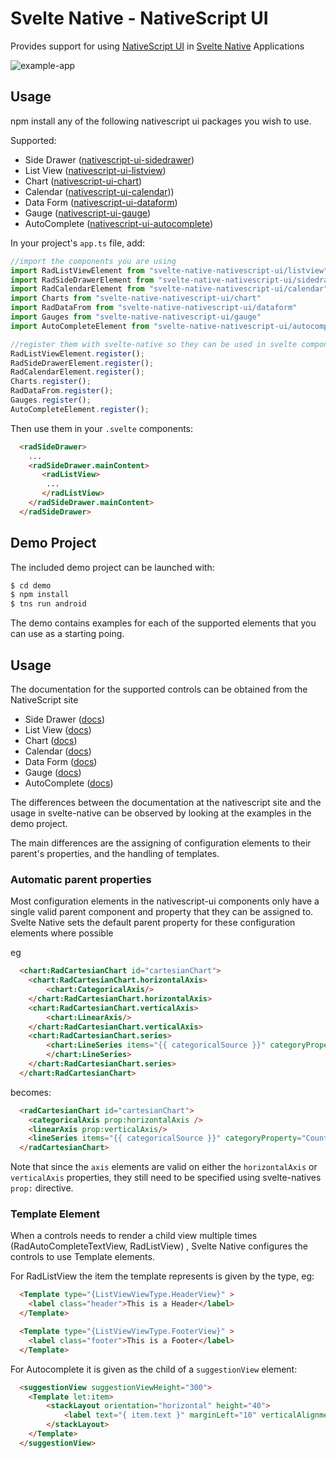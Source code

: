 # Svelte Native - NativeScript UI

Provides support for using [NativeScript UI](https://docs.nativescript.org/ui/overview#nativescript-ui-overview) in [Svelte Native](https://svelte-native.technology) Applications

![example-app](https://raw.githubusercontent.com/halfnelson/svelte-native-nativescript-ui/master/svelte-native-nativescript-ui.gif)

## Usage

npm install any of the following nativescript ui packages you wish to use.

Supported:

  * Side Drawer ([nativescript-ui-sidedrawer](https://www.npmjs.com/package/nativescript-ui-sidedrawer)) 
  * List View ([nativescript-ui-listview](https://www.npmjs.com/package/nativescript-ui-listview)) 
  * Chart ([nativescript-ui-chart](https://www.npmjs.com/package/nativescript-ui-chart))
  * Calendar ([nativescript-ui-calendar](https://www.npmjs.com/package/nativescript-ui-calendar)))
  * Data Form ([nativescript-ui-dataform](https://www.npmjs.com/package/nativescript-ui-dataform))
  * Gauge ([nativescript-ui-gauge](https://www.npmjs.com/package/nativescript-ui-gauge)) 
  * AutoComplete ([nativescript-ui-autocomplete](https://www.npmjs.com/package/nativescript-ui-autocomplete))


In your project's `app.ts` file, add:

```js
//import the components you are using
import RadListViewElement from "svelte-native-nativescript-ui/listview"
import RadSideDrawerElement from "svelte-native-nativescript-ui/sidedrawer"
import RadCalendarElement from "svelte-native-nativescript-ui/calendar"
import Charts from "svelte-native-nativescript-ui/chart"
import RadDataFrom from "svelte-native-nativescript-ui/dataform"
import Gauges from "svelte-native-nativescript-ui/gauge"
import AutoCompleteElement from "svelte-native-nativescript-ui/autocomplete"

//register them with svelte-native so they can be used in svelte components
RadListViewElement.register();
RadSideDrawerElement.register();
RadCalendarElement.register();
Charts.register();
RadDataFrom.register();
Gauges.register();
AutoCompleteElement.register();
```

Then use them in your `.svelte` components: 

```html
  <radSideDrawer>
    ...
    <radSideDrawer.mainContent>
       <radListView>
        ...
       </radListView>
    </radSideDrawer.mainContent>  
  </radSideDrawer>
```

## Demo Project

The included demo project can be launched with:

```sh
$ cd demo
$ npm install
$ tns run android
```

The demo contains examples for each of the supported elements that you can use as a starting poing.


## Usage

The documentation for the supported controls can be obtained from the NativeScript site

  * Side Drawer ([docs](https://docs.nativescript.org/ui/components/SideDrawer/overview))
  * List View  ([docs](https://docs.nativescript.org/ui/components/RadListView))
  * Chart ([docs](https://docs.nativescript.org/ui/components/Chart))
  * Calendar  ([docs](https://docs.nativescript.org/ui/components/Calendar))
  * Data Form  ([docs](https://docs.nativescript.org/ui/components/DataForm/dataform-overview))
  * Gauge  ([docs](https://docs.nativescript.org/ui/components/Gauge/overview))
  * AutoComplete ([docs](https://docs.nativescript.org/ui/components/AutoCompleteTextView/overview))

The differences between the documentation at the nativescript site and the usage in svelte-native can be observed by looking at the examples in the demo project.

The main differences are the assigning of configuration elements to their parent's properties, and the handling of templates.

### Automatic parent properties

Most configuration elements in the nativescript-ui components only have a single valid parent component and property that they can be assigned to. Svelte Native sets the default parent property for these configuration elements where possible

eg
```html
  <chart:RadCartesianChart id="cartesianChart">
    <chart:RadCartesianChart.horizontalAxis>
        <chart:CategoricalAxis/>
    </chart:RadCartesianChart.horizontalAxis>
    <chart:RadCartesianChart.verticalAxis>
        <chart:LinearAxis/>
    </chart:RadCartesianChart.verticalAxis>
    <chart:RadCartesianChart.series>
        <chart:LineSeries items="{{ categoricalSource }}" categoryProperty="Country" valueProperty="Amount">
        </chart:LineSeries>
    </chart:RadCartesianChart.series>
  </chart:RadCartesianChart>
```
becomes:
```html
  <radCartesianChart id="cartesianChart">
    <categoricalAxis prop:horizontalAxis />
    <linearAxis prop:verticalAxis/>
    <lineSeries items="{{ categoricalSource }}" categoryProperty="Country" valueProperty="Amount" />
  </radCartesianChart>
```

Note that since the `axis` elements are valid on either the `horizontalAxis` or `verticalAxis` properties, they still need to be specified using svelte-natives `prop:` directive.


### Template Element

When a controls needs to render a child view multiple times (RadAutoCompleteTextView, RadListView) , Svelte Native configures the controls to use Template elements. 

For RadListView the item the template represents is given by the type, eg:

```html
  <Template type="{ListViewViewType.HeaderView}" > 
    <label class="header">This is a Header</label>
  </Template>

  <Template type="{ListViewViewType.FooterView}" > 
    <label class="footer">This is a Footer</label>
  </Template>
```

For Autocomplete it is given as the child of a `suggestionView` element:

```html
  <suggestionView suggestionViewHeight="300">
    <Template let:item>
        <stackLayout orientation="horizontal" height="40">
            <label text="{ item.text }" marginLeft="10" verticalAlignment="center"/>
        </stackLayout>
    </Template>
  </suggestionView>
```

